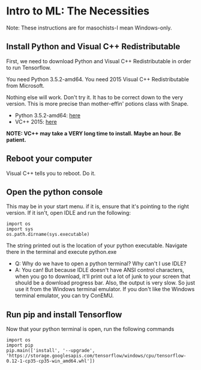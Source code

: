 # Intro to ML: The Necessities

Note: These instructions are for masochists-I mean Windows-only.

## Install Python and Visual C++ Redistributable

First, we need to download Python and Visual C++ Redistributable in order to run Tensorflow.

You need Python 3.5.2-amd64. You need 2015 Visual C++ Redistributable from Microsoft.

Nothing else will work. Don't try it. It has to be correct down to the very version. This is more precise than mother-effin' potions class with Snape.

* Python 3.5.2-amd64: [here](https://www.python.org/ftp/python/3.5.2/python-3.5.2-amd64.exe)
* VC++ 2015: [here](https://www.microsoft.com/en-us/download/confirmation.aspx?id=53587)

**NOTE: VC++ may take a VERY long time to install. Maybe an hour. Be patient.**

## Reboot your computer

Visual C++ tells you to reboot. Do it.

## Open the python console

This may be in your start menu. if it is, ensure that it's pointing to the right version. If it isn't, open IDLE and run the following:

~~~~
import os
import sys
os.path.dirname(sys.executable)
~~~~

The string printed out is the location of your python executable. Navigate there in the terminal and execute python.exe

* Q: Why do we have to open a python terminal? Why can't I use IDLE?
* A: You can! But because IDLE doesn't have ANSI control characters, when you go to download, it'll print out a lot of junk to your screen that should be a download progress bar. Also, the output is very slow. So just use it from the Windows terminal emulator. If you don't like the Windows terminal emulator, you can try ConEMU.

## Run pip and install Tensorflow

Now that your python terminal is open, run the following commands

~~~~
import os
import pip
pip.main(['install', '--upgrade', 'https://storage.googlesapis.com/tensorflow/windows/cpu/tensorflow-0.12-1-cp35-cp35-win_amd64.whl'])
~~~~
